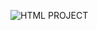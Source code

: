 ![HTML PROJECT](https://github.com/bayStorage/LittleProjects/blob/main/Html_Project/imag/readOne.PNG)


